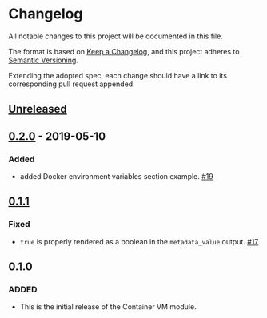 # Changelog
All notable changes to this project will be documented in this file.

The format is based on [Keep a Changelog](https://keepachangelog.com/en/1.0.0/),
and this project adheres to [Semantic Versioning](https://semver.org/spec/v2.0.0.html).

Extending the adopted spec, each change should have a link to its corresponding pull request appended.

## [Unreleased]

## [0.2.0] - 2019-05-10

### Added

- added Docker environment variables section example. [#19]

## [0.1.1]

### Fixed

- `true` is properly rendered as a boolean in the
  `metadata_value` output. [#17]

## 0.1.0
### ADDED
- This is the initial release of the Container VM module.

[Unreleased]: https://github.com/terraform-google-modules/terraform-google-container-vm/compare/v0.2.0...HEAD
[0.2.0]: https://github.com/terraform-google-modules/terraform-google-container-vm/compare/v0.1.1...v0.2.0
[0.1.1]: https://github.com/terraform-google-modules/terraform-google-container-vm/compare/v0.1.0...v0.1.1

[#19]: https://github.com/terraform-google-modules/terraform-google-container-vm/pull/19
[#17]: https://github.com/terraform-google-modules/terraform-google-container-vm/pull/17
